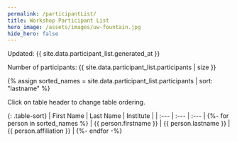 ```yaml
---
permalink: /participantList/
title: Workshop Participant List
hero_image: /assets/images/uw-fountain.jpg
hide_hero: false
---
```

<script src="/assets/js/table-sort.js"></script>

Updated: {{ site.data.participant_list.generated_at }}

Number of participants: {{ site.data.participant_list.participants | size }}

{% assign sorted_names = site.data.participant_list.participants | sort: "lastname" %}

Click on table header to change table ordering.

{: .table-sort}
| First Name | Last Name | Institute |
| :--- | :--- | :--- |
{%- for person in sorted_names %}
| {{ person.firstname }} | {{ person.lastname }} | {{ person.affiliation }} |
{%- endfor -%}
